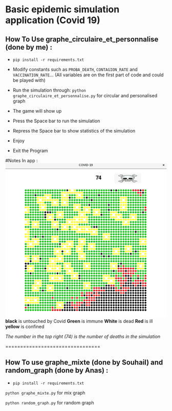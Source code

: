 Basic epidemic simulation application (Covid 19)
================================

How To Use graphe_circulaire_et_personnalise (done by me) :
---------------
- `pip install -r requirements.txt`

- Modify constants such as `PROBA_DEATH`, `CONTAGION_RATE` and `VACCINATION_RATE`... (All variables are on the first part of code and could be played with)

- Run the simulation through:
`python graphe_circulaire_et_personnalise.py` for circular and personalised graph 

- The game will show up

- Press the Space bar to run the simulation

- Repress the Space bar to show statistics of the simulation

- Enjoy

- Exit the Program

#Notes
In app :
![GitHub Logo](DATA/case1.png)
**black** is untouched by Covid
**Green** is immune
**White** is dead
**Red** is ill
**yellow** is confined

*The number in the top right (74) is the number of deaths in the simulation*



================================

How To use graphe_mixte (done by Souhail) and random_graph (done by Anas) :
---------------
- `pip install -r requirements.txt`

`python graphe_mixte.py` for mix graph 

`python random_graph.py` for random graph 
